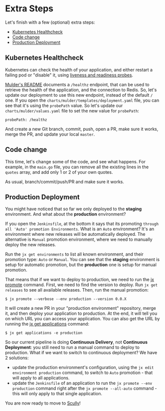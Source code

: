 # Extra Steps

Let's finish with a few (optional) extra steps:

- [Kubernetes Healthcheck](#kubernetes-healthcheck)
- [Code change](#code-change)
- [Production Deployment](#production-deployment)

## Kubernetes Healthcheck

Kubernetes can check the health of your application, and either restart a failing pod or "disable" it, using [liveness and readiness probes](https://kubernetes.io/docs/tasks/configure-pod-container/configure-liveness-readiness-probes/).

[Mulder's README](https://github.com/the-jenkins-x-files/mulder/blob/master/README.md) documents a `/healthz` endpoint, that can be used to retrieve the health of the application, and the connection to Redis. So, let's update our deployment to use this new endpoint, instead of the default `/` one. If you open the `charts/mulder/templates/deployment.yaml` file, you can see that it's using the `probePath` value. So let's update our `charts/mulder/values.yaml` file to set the new value for `probePath`:

```
probePath: /healthz
```

And create a new Git branch, commit, push, open a PR, make sure it works, merge the PR, and update your local `master`.

## Code change

This time, let's change some of the code, and see what happens. For example, in the `main.go` file, you can remove all the existing lines in the `quotes` array, and add only 1 or 2 of your own quotes.

As usual, branch/commit/push/PR and make sure it works.

## Production Deployment

You might have noticed that so far we only deployed to the **staging** environment. And what about the **production** environment?

If you open the `Jenkinsfile`, at the bottom it says that its promoting `through all 'Auto' promotion Environments`. What is an `Auto` environment? It's an environment where new releases will be automatically deployed. The alternative is `Manual` promotion environment, where we need to manually deploy the new releases.

Run the `jx get environments` to list all known environment, and their promotion type: `Auto` or `Manual`. You can see that the **staging** environment is setup for automatic promotion, but the **production** one is setup for manual promotion.

That means that if we want to deploy to production, we need to run the [jx promote](https://jenkins-x.io/commands/jx_promote/) command. First, we need to find the version to deploy. Run `jx get releases` to see all available releases. Then, run the manual promotion:

```
$ jx promote --verbose --env production --version 0.0.X
```

It will create a new PR in your "production environment" repository, merge it, and then deploy your application to production. At the end, it will tell you on which URL you can access your application. You can also get the URL by running the [jx get applications](https://jenkins-x.io/commands/jx_get_applications/) command:

```
$ jx get applications -e production
```

So our current pipeline is doing **Continuous Delivery**, not **Continuous Deployment**: you still need to run a manual command to deploy to production. What if we want to switch to continuous deployment? We have 2 solutions:

- update the production environment's configuration, using the `jx edit environment production` command, to switch to `Auto` promotion - that will apply to all applications.
- update the `Jenkinsfile` of an application to run the `jx promote --env production` command right after the `jx promote --all-auto` command - this will only apply to that single application.

You are now ready to move to [Scully](../scully/README.md)!
